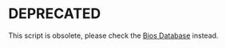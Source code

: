 # DEPRECATED
This script is obsolete, please check the [Bios Database](https://github.com/theypsilon/BiosDB_MiSTer) instead.
